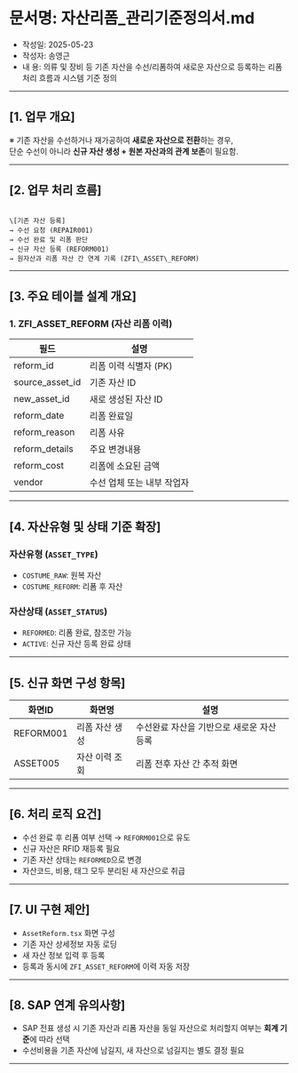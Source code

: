 # 문서명: 자산리폼_관리기준정의서.md
- 작성일: 2025-05-23
- 작성자: 송영근
- 내  용: 의류 및 장비 등 기존 자산을 수선/리폼하여 새로운 자산으로 등록하는 리폼 처리 흐름과 시스템 기준 정의

---

## [1. 업무 개요]

※ 기존 자산을 수선하거나 재가공하여 **새로운 자산으로 전환**하는 경우,  
단순 수선이 아니라 **신규 자산 생성 + 원본 자산과의 관계 보존**이 필요함.

---

## [2. 업무 처리 흐름]

```

\[기존 자산 등록]
→ 수선 요청 (REPAIR001)
→ 수선 완료 및 리폼 판단
→ 신규 자산 등록 (REFORM001)
→ 원자산과 리폼 자산 간 연계 기록 (ZFI\_ASSET\_REFORM)

```

---

## [3. 주요 테이블 설계 개요]

### 1. ZFI_ASSET_REFORM (자산 리폼 이력)
| 필드 | 설명 |
|------|------|
| reform_id | 리폼 이력 식별자 (PK) |
| source_asset_id | 기존 자산 ID |
| new_asset_id | 새로 생성된 자산 ID |
| reform_date | 리폼 완료일 |
| reform_reason | 리폼 사유 |
| reform_details | 주요 변경내용 |
| reform_cost | 리폼에 소요된 금액 |
| vendor | 수선 업체 또는 내부 작업자 |

---

## [4. 자산유형 및 상태 기준 확장]

### 자산유형 (`ASSET_TYPE`)
- `COSTUME_RAW`: 원복 자산
- `COSTUME_REFORM`: 리폼 후 자산

### 자산상태 (`ASSET_STATUS`)
- `REFORMED`: 리폼 완료, 참조만 가능
- `ACTIVE`: 신규 자산 등록 완료 상태

---

## [5. 신규 화면 구성 항목]

| 화면ID | 화면명 | 설명 |
|--------|--------|------|
| REFORM001 | 리폼 자산 생성 | 수선완료 자산을 기반으로 새로운 자산 등록 |
| ASSET005 | 자산 이력 조회 | 리폼 전후 자산 간 추적 화면 |

---

## [6. 처리 로직 요건]

- 수선 완료 후 리폼 여부 선택 → `REFORM001`으로 유도
- 신규 자산은 RFID 재등록 필요
- 기존 자산 상태는 `REFORMED`으로 변경
- 자산코드, 비용, 태그 모두 분리된 새 자산으로 취급

---

## [7. UI 구현 제안]

- `AssetReform.tsx` 화면 구성
- 기존 자산 상세정보 자동 로딩
- 새 자산 정보 입력 후 등록
- 등록과 동시에 `ZFI_ASSET_REFORM`에 이력 자동 저장

---

## [8. SAP 연계 유의사항]

- SAP 전표 생성 시 기존 자산과 리폼 자산을 동일 자산으로 처리할지 여부는 **회계 기준**에 따라 선택
- 수선비용을 기존 자산에 남길지, 새 자산으로 넘길지는 별도 결정 필요

---
